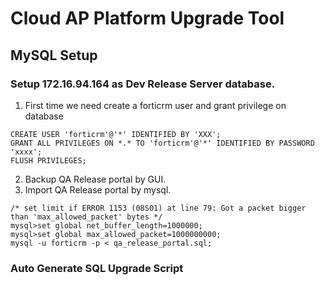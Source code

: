 # Cloud AP Platform Upgrade Tool

## MySQL Setup
### Setup 172.16.94.164 as Dev Release Server database.  
1. First time we need create a forticrm user and grant privilege on database  
````
CREATE USER 'forticrm'@'*' IDENTIFIED BY 'XXX';  
GRANT ALL PRIVILEGES ON *.* TO 'forticrm'@'*' IDENTIFIED BY PASSWORD 'xxxx';
FLUSH PRIVILEGES;
````
2. Backup QA Release portal by GUI.  
3. Import QA Release portal by mysql.  
````
/* set limit if ERROR 1153 (08S01) at line 79: Got a packet bigger than 'max_allowed_packet' bytes */
mysql>set global net_buffer_length=1000000;  
mysql>set global max_allowed_packet=1000000000;  
mysql -u forticrm -p < qa_release_portal.sql;  
````

### Auto Generate SQL Upgrade Script
